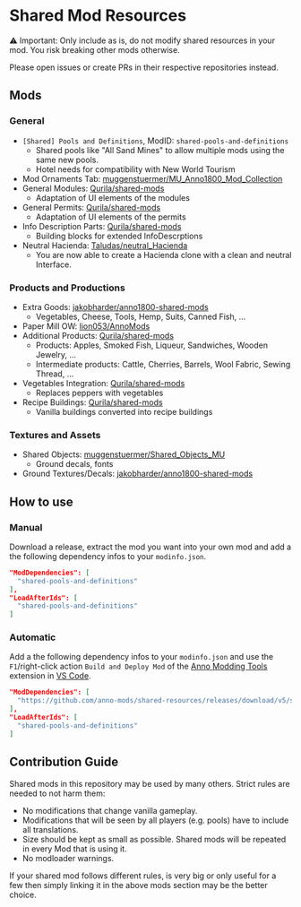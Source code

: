 # Shared Mod Resources

⚠ Important: Only include as is, do not modify shared resources in your mod.
You risk breaking other mods otherwise.

Please open issues or create PRs in their respective repositories instead.

## Mods

### General

- `[Shared] Pools and Definitions`, ModID: `shared-pools-and-definitions`
  - Shared pools like "All Sand Mines" to allow multiple mods using the same new pools.
  - Hotel needs for compatibility with New World Tourism
- Mod Ornaments Tab: [muggenstuermer/MU_Anno1800_Mod_Collection](https://github.com/muggenstuermer/MU_Anno1800_Mod_Collection)
- General Modules: [Qurila/shared-mods](https://github.com/Qurila/shared-mods)
  - Adaptation of UI elements of the modules  
- General Permits: [Qurila/shared-mods](https://github.com/Qurila/shared-mods)
  - Adaptation of UI elements of the permits
- Info Description Parts: [Qurila/shared-mods](https://github.com/Qurila/shared-mods)
  - Building blocks for extended InfoDescrptions
- Neutral Hacienda: [Taludas/neutral_Hacienda](https://github.com/Taludas/neutral_Hacienda)
  - You are now able to create a Hacienda clone with a clean and neutral Interface.
  
### Products and Productions

- Extra Goods: [jakobharder/anno1800-shared-mods](https://github.com/jakobharder/anno1800-shared-mods)
  - Vegetables, Cheese, Tools, Hemp, Suits, Canned Fish, ...
- Paper Mill OW: [lion053/AnnoMods](https://github.com/lion053/AnnoMods)
- Additional Products: [Qurila/shared-mods](https://github.com/Qurila/shared-mods)
  - Products: Apples, Smoked Fish, Liqueur, Sandwiches, Wooden Jewelry, ...
  - Intermediate products: Cattle, Cherries, Barrels, Wool Fabric, Sewing Thread, ...  
- Vegetables Integration: [Qurila/shared-mods](https://github.com/Qurila/shared-mods)
  - Replaces peppers with vegetables
- Recipe Buildings: [Qurila/shared-mods](https://github.com/Qurila/shared-mods)
  - Vanilla buildings converted into recipe buildings 
  
### Textures and Assets

- Shared Objects: [muggenstuermer/Shared_Objects_MU](https://github.com/muggenstuermer/Shared_Objects_MU)
  - Ground decals, fonts
- Ground Textures/Decals: [jakobharder/anno1800-shared-mods](https://github.com/jakobharder/anno1800-shared-mods)

## How to use

### Manual

Download a release, extract the mod you want into your own mod and add a the following dependency infos to your `modinfo.json`.

```json
"ModDependencies": [
  "shared-pools-and-definitions"
],
"LoadAfterIds": [
  "shared-pools-and-definitions"
]
```

### Automatic

Add a the following dependency infos to your `modinfo.json` and use the `F1`/right-click action `Build and Deploy Mod` of the [Anno Modding Tools](https://marketplace.visualstudio.com/items?itemName=JakobHarder.anno-modding-tools) extension in [VS Code](https://code.visualstudio.com/).

```json
"ModDependencies": [
  "https://github.com/anno-mods/shared-resources/releases/download/v5/shared-pools-and-definitions.zip"
],
"LoadAfterIds": [
  "shared-pools-and-definitions"
]
```

## Contribution Guide

Shared mods in this repository may be used by many others. Strict rules are needed to not harm them:

- No modifications that change vanilla gameplay.
- Modifications that will be seen by all players (e.g. pools) have to include all translations.
- Size should be kept as small as possible. Shared mods will be repeated in every Mod that is using it.
- No modloader warnings.

If your shared mod follows different rules, is very big or only useful for a few then simply linking it in the above mods section may be the better choice.
